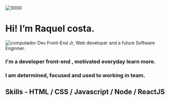 ![3000](https://user-images.githubusercontent.com/105187443/175128559-a0587865-caa0-41c6-aecf-240460bb32f1.png)
 <h1> Hi! I’m Raquel costa.</h1>
<img scr="https://cdn-icons.flaticon.com/png/128/3422/premium/3422648.png?token=exp=1657740843~hmac=0b437b9ea1a8f6f83034d2e5d1e15be0" alt="computador"  <h2> Dev Front-End Jr, Web developer and a future Software Enginner.
 <h3>I'm a developer front-end , motivated everyday learn more. <h3><h3> I am determined, focused and used to working in team. <h3>
 
 <h2> Skills - HTML / CSS / Javascript / Node / ReactJS

<!---
Raquelsc05/Raquelsc05 is a ✨ special ✨ repository because its `README.md` (this file) appears on your GitHub profile.
You can click the Preview link to take a look at your changes.
--->
